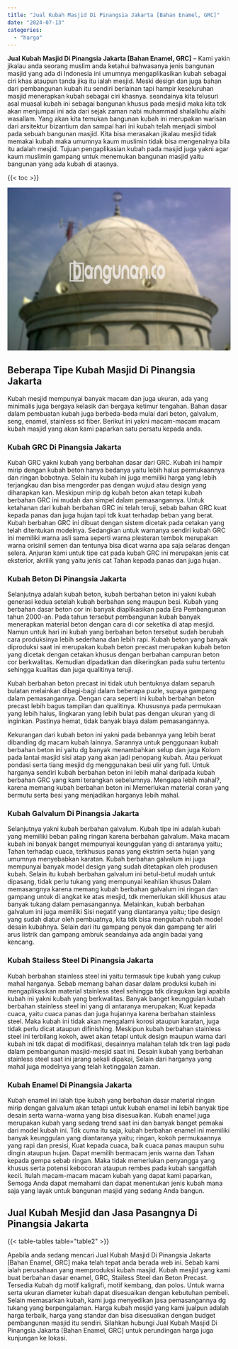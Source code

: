 ```yaml
---
title: "Jual Kubah Masjid Di Pinangsia Jakarta [Bahan Enamel, GRC]"
date: "2024-07-13"
categories: 
  - "harga"
---
```


**Jual Kubah Masjid Di Pinangsia Jakarta \[Bahan Enamel, GRC\]** – Kami yakin jikalau anda seorang muslim anda ketahui bahwasanya jenis bangunan masjid yang ada di Indonesia ini umumnya mengaplikasikan kubah sebagai ciri khas ataupun tanda jika itu ialah mesjid. Meski design dan juga bahan dari pembangunan kubah itu sendiri berlainan tapi hampir keseluruhan masjid menerapkan kubah sebagai ciri khasnya. seandainya kita telusuri asal muasal kubah ini sebagai bangunan khusus pada mesjid maka kita tdk akan menjumpai ini ada dari sejak zaman nabi muhammad shalallohu alaihi wasallam. Yang akan kita temukan bangunan kubah ini merupakan warisan dari arsitektur bizantium dan sampai hari ini kubah telah menjadi simbol pada sebuah bangunan masjid. Kita bisa merasakan jikalau mesjid tidak memakai kubah maka umumnya kaum muslimin tidak bisa mengenalnya bila itu adalah mesjid. Tujuan pengaplikasian kubah pada masjid juga yakni agar kaum muslimin gampang untuk menemukan bangunan masjid yaitu bangunan yang ada kubah di atasnya.

{{< toc >}}

![Jual Kubah Masjid Di Pinangsia Jakarta [Bahan Enamel, GRC]](/images/jual-kubah-masjid-17.png)

## Beberapa Tipe Kubah Masjid Di Pinangsia Jakarta

Kubah mesjid mempunyai banyak macam dan juga ukuran, ada yang minimalis juga bergaya kelasik dan bergaya ketimur tengahan. Bahan dasar dalam pembuatan kubah juga berbeda-beda mulai dari beton, galvalum, seng, enamel, stainless sd fiber. Berikut ini yakni macam-macam macam kubah masjid yang akan kami paparkan satu persatu kepada anda.

### Kubah GRC Di Pinangsia Jakarta

Kubah GRC yakni kubah yang berbahan dasar dari GRC. Kubah ini hampir mirip dengan kubah beton hanya bedanya yaitu lebih halus permukaannya dan ringan bobotnya. Selain itu kubah ini juga memiliki harga yang lebih terjangkau dan bisa mengorder pas dengan wujud atau design yang diharapkan kan. Meskipun mirip dg kubah beton akan tetapi kubah berbahan GRC ini mudah dan simpel dalam pemasangannya. Untuk ketahanan dari kubah berbahan GRC ini telah teruji, sebab bahan GRC kuat kepada panas dan juga hujan tapi tdk kuat terhadap beban yang berat. Kubah berbahan GRC ini dibuat dengan sistem dicetak pada cetakan yang telah ditentukan modelnya. Sedangkan untuk warnanya sendiri kubah GRC ini memiliki warna asli sama seperti warna plesteran tembok merupakan warna orisinil semen dan tentunya bisa dicat warna apa saja selaras dengan selera. Anjuran kami untuk tipe cat pada kubah GRC ini merupakan jenis cat eksterior, akrilik yang yaitu jenis cat Tahan kepada panas dan juga hujan.

### Kubah Beton Di Pinangsia Jakarta

Selanjutnya adalah kubah beton, kubah berbahan beton ini yakni kubah generasi kedua setelah kubah berbahan seng maupun besi. Kubah yang berbahan dasar beton cor ini banyak diaplikasikan pada Era Pembangunan tahun 2000-an. Pada tahun tersebut pembangunan kubah banyak menerapkan material beton dengan cara di cor seketika di atap mesjid. Namun untuk hari ini kubah yang berbahan beton tersebut sudah berubah cara produksinya lebih sederhana dan lebih rapi. Kubah beton yang banyak diproduksi saat ini merupakan kubah beton precast merupakan kubah beton yang dicetak dengan cetakan khusus dengan berbahan campuran beton cor berkwalitas. Kemudian dipadatkan dan dikeringkan pada suhu tertentu sehingga kualitas dan juga qualitinya teruji.

Kubah berbahan beton precast ini tidak utuh bentuknya dalam separuh bulatan melainkan dibagi-bagi dalam beberapa puzle, supaya gampang dalam pemasangannya. Dengan cara seperti ini kubah berbahan beton precast lebih bagus tampilan dan qualitinya. Khususnya pada permukaan yang lebih halus, lingkaran yang lebih bulat pas dengan ukuran yang di inginkan. Pastinya hemat, tidak banyak biaya dalam pemasangannya.

Kekurangan dari kubah beton ini yakni pada bebannya yang lebih berat dibanding dg macam kubah lainnya. Sarannya untuk penggunaan kubah berbahan beton ini yaitu dg banyak menambahkan selup dan juga Kolom pada lantai masjid sisi atap yang akan jadi penopang kubah. Atau perkuat pondasi serta tiang mesjid dg menggunakan besi ulir yang full. Untuk harganya sendiri kubah berbahan beton ini lebih mahal daripada kubah berbahan GRC yang kami terangkan sebelumnya. Mengapa lebih mahal?, karena memang kubah berbahan beton ini Memerlukan material coran yang bermutu serta besi yang menjadikan harganya lebih mahal.

### Kubah Galvalum Di Pinangsia Jakarta

Selanjutnya yakni kubah berbahan galvalum. Kubah tipe ini adalah kubah yang memiliki beban paling ringan karena berbahan galvalum. Maka macam kubah ini banyak banget mempunyai keunggulan yang di antaranya yaitu; Tahan terhadap cuaca, terkhusus panas yang ekstrim serta hujan yang umumnya menyebabkan karatan. Kubah berbahan galvalum ini juga mempunyai banyak model design yang sudah ditetapkan oleh produsen kubah. Selain itu kubah berbahan galvalum ini betul-betul mudah untuk dipasang, tidak perlu tukang yang mempunyai keahlian khusus Dalam memasangnya karena memang kubah berbahan galvalum ini ringan dan gampang untuk di angkat ke atas mesjid, tdk memerlukan skill khusus atau banyak tukang dalam pemasangannya. Melainkan, kubah berbahan galvalum ini juga memiliki Sisi negatif yang diantaranya yaitu; tipe design yang sudah diatur oleh pembuatnya, kita tdk bisa mengubah rubah model desain kubahnya. Selain dari itu gampang penyok dan gampang ter aliri arus listrik dan gampang ambruk seandainya ada angin badai yang kencang.

### Kubah Stailess Steel Di Pinangsia Jakarta

Kubah berbahan stainless steel ini yaitu termasuk tipe kubah yang cukup mahal harganya. Sebab memang bahan dasar dalam produksi kubah ini mengaplikasikan material stainless steel sehingga tdk diragukan lagi apabila kubah ini yakni kubah yang berkwalitas. Banyak banget keunggulan kubah berbahan stainless steel ini yang di antaranya merupakan; Kuat kepada cuaca, yaitu cuaca panas dan juga hujannya karena berbahan stainless steel. Maka kubah ini tidak akan mengalami korosi ataupun karatan, juga tidak perlu dicat ataupun difinishing. Meskipun kubah berbahan stainless steel ini terbilang kokoh, awet akan tetapi untuk design maupun warna dari kubah ini tdk dapat di modifikasi, desainnya malahan telah tdk tren lagi pada dalam pembangunan masjid-mesjid saat ini. Desain kubah yang berbahan stainless steel saat ini jarang sekali dipakai, Selain dari harganya yang mahal juga modelnya yang telah ketinggalan zaman.

### Kubah Enamel Di Pinangsia Jakarta

Kubah enamel ini ialah tipe kubah yang berbahan dasar material ringan mirip dengan galvalum akan tetapi untuk kubah enamel ini lebih banyak tipe desain serta warna-warna yang bisa disesuaikan. Kubah enamel juga merupakan kubah yang sedang trend saat ini dan banyak banget pemakai dari model kubah ini. Tdk cuma itu saja, kubah berbahan enamel ini memiliki banyak keunggulan yang diantaranya yaitu; ringan, kokoh permukaannya yang rapi dan presisi, Kuat kepada cuaca, baik cuaca panas maupun suhu dingin ataupun hujan. Dapat memilih bermacam jenis warna dan Tahan kepada gempa sebab ringan. Maka tidak memerlukan penyangga yang khusus serta potensi kebocoran ataupun rembes pada kubah sangatlah kecil. Itulah macam-macam macam kubah yang dapat kami paparkan, Semoga Anda dapat memahami dan dapat menentukan jenis kubah mana saja yang layak untuk bangunan masjid yang sedang Anda bangun.

## Jual Kubah Mesjid dan Jasa Pasangnya Di Pinangsia Jakarta

{{< table-tables table="table2" >}}

Apabila anda sedang mencari Jual Kubah Masjid Di Pinangsia Jakarta \[Bahan Enamel, GRC\] maka telah tepat anda berada web ini. Sebab kami ialah perusahaan yang memproduksi kubah masjid. Kubah mesjid yang kami buat berbahan dasar enamel, GRC, Stailess Steel dan Beton Precast. Tersedia Kubah dg motif kaligrafi, motif kembang, dan polos. Untuk warna serta ukuran diameter kubah dapat disesuaikan dengan kebutuhan pembeli. Selain memasarkan kubah, kami juga menyedikan jasa pemasangannya dg tukang yang berpengalaman. Harga kubah mesjid yang kami jualpun adalah harga terbaik, harga yang standar dan bisa disesuaikan dengan budget pembangunan masjid itu sendiri. Silahkan hubungi Jual Kubah Masjid Di Pinangsia Jakarta \[Bahan Enamel, GRC\] untuk perundingan harga juga kunjungan ke lokasi.
